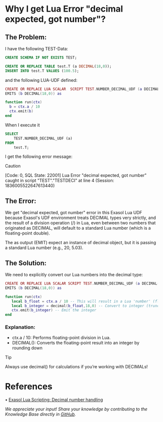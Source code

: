 # Why I get Lua Error "decimal expected, got number"?


## The Problem: 

I have the following TEST-Data:

```sql
CREATE SCHEMA IF NOT EXISTS TEST;

CREATE OR REPLACE TABLE test.T (a DECIMAL(18,0));
INSERT INTO test.T VALUES (100.5);
```
 and the following LUA-UDF defined:
    
 ```lua
CREATE OR REPLACE LUA SCALAR  SCRIPT TEST.NUMBER_DECIMAL_UDF (a DECIMAL(18,0))
EMITS (b DECIMAL(18,0)) as

function run(ctx)
   b = ctx.a / 10 
   ctx.emit(b)
end
```

When I execute it 

```sql
SELECT 
    TEST.NUMBER_DECIMAL_UDF (a) 
FROM 
    test.T;
```

I get the following error message:

> [!CAUTION]
> [Code: 0, SQL State: 22001]  Lua Error "decimal expected, got number" caught in script "TEST"."TESTDECI" at line 4 (Session: 1836005522647613440)

## The Error: 
We get  "decimal expected, got number" error in this Exasol Lua UDF because Exasol's UDF environment treats DECIMAL types very strictly, and the result of a division operation (/) in Lua, even between two numbers that originated as DECIMAL, will default to a standard Lua number (which is a floating-point double).

The as output (EMIT) expect an instance of decimal object, but it is passing a standard Lua number (e.g., 20, 5.03).

## The Solution: 
We need to explicitly convert our Lua numbers into the decimal type:

```lua
CREATE OR REPLACE LUA SCALAR SCRIPT TEST.NUMBER_DECIMAL_UDF (a DECIMAL(18,0))
EMITS (b DECIMAL(18,0)) as

function run(ctx)
   local b_float = ctx.a / 10 -- This will result in a Lua 'number' (float)
   local b_integer = decimal(b_float,18,0) -- Convert to integer (truncates decimal part)
   ctx.emit(b_integer) -- Emit the integer
end
```
### Explanation:
*	ctx.a / 10: Performs floating-point division in Lua.
*	DECIMAL(): Converts the floating-point result into an integer by rounding down

> [!TIP]
> Always use decimal() for calculations if you’re working with DECIMALs!

# References
•	[Exasol Lua Scripting: Decimal number handling](https://docs.exasol.com/db/latest/sql_reference/script_languages/lua/lua_decimal_numbers.htm)

*We appreciate your input! Share your knowledge by contributing to the Knowledge Base directly in [GitHub](https://github.com/exasol/public-knowledgebase).* 

